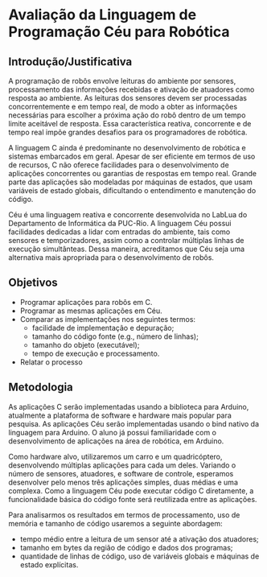 Avaliação da Linguagem de Programação Céu para Robótica
=======================================================

Introdução/Justificativa
------------------------

A programação de robôs envolve leituras do ambiente por sensores, processamento 
das informações recebidas e ativação de atuadores como resposta ao ambiente.
As leituras dos sensores devem ser processadas concorrentemente e em tempo 
real, de modo a obter as informações necessárias para escolher a próxima ação 
do robô dentro de um tempo limite aceitável de resposta.
Essa característica reativa, concorrente e de tempo real impõe grandes desafios 
para os programadores de robótica.

A linguagem C ainda é predominante no desenvolvimento de robótica e sistemas 
embarcados em geral.
Apesar de ser eficiente em termos de uso de recursos, C não oferece facilidades 
para o desenvolvimento de aplicações concorrentes ou garantias de respostas em 
tempo real.
Grande parte das aplicações são modeladas por máquinas de estados, que usam 
variáveis de estado globais, dificultando o entendimento e manutenção do 
código.

Céu é uma linguagem reativa e concorrente desenvolvida no LabLua do
Departamento de Informática da PUC-Rio.
A linguagem Céu possui facilidades dedicadas a lidar com entradas do ambiente, 
tais como sensores e temporizadores, assim como a controlar múltiplas linhas de 
execução simultânteas.
Dessa maneira, acreditamos que Céu seja uma alternativa mais apropriada para o 
desenvolvimento de robôs.

Objetivos
---------

* Programar aplicações para robôs em C.
* Programar as mesmas aplicações em Céu.
* Comparar as implementações nos seguintes termos:
    * facilidade de implementação e depuração;
    * tamanho do código fonte (e.g., número de linhas);
    * tamanho do objeto (executável);
    * tempo de execução e processamento.
* Relatar o processo      
    
 
Metodologia 
-----------

As aplicações C serão implementadas usando a biblioteca para Arduino, 
atualmente a plataforma de software e hardware mais popular para pesquisa.
As aplicações Céu serão implementadas usando o bind nativo da linguagem para 
Arduino.
O aluno já possui familiaridade com o desenvolvimento de aplicações na área de 
robótica, em Arduino.

Como hardware alvo, utilizaremos um carro e um quadricóptero, desenvolvendo 
múltiplas aplicações para cada um deles.
Variando o número de sensores, atuadores, e software de controle, esperamos 
desenvolver pelo menos três aplicações simples, duas médias e uma complexa.
Como a linguagem Céu pode executar código C diretamente, a funcionalidade 
básica do código fonte será reutilizada entre as aplicações.

Para analisarmos os resultados em termos de processamento, uso de memória e 
tamanho de código usaremos a seguinte abordagem:

* tempo médio entre a leitura de um sensor até a ativação dos atuadores;
* tamanho em bytes da região de código e dados dos programas;
* quantidade de linhas de código, uso de variáveis globais e máquinas de estado 
  explícitas.

<!--
As seguintes características da linguagem Céu serão exploradas no processo de 
desenvolvimento:

* O conceito preciso de tempo:

"Céu is grounded on a precise definition of time as a discrete sequence of 
external input events: a sequence because only a single input event is handled 
at a time; discrete because reactions to events are guaranteed to execute in 
bounded time."

É interessante a ideia sequencial de tempo porque para cada input, o robô 
reagirá diretamente, desta forma, esperamos criar uma alternativa reativa a 
maquina de estados e ser discreto também é interessante por em muitos sistemas 
de robótica existirem tempos limites para determinadas ações.	

"The synchronous execution model of Céu is based on the hypothesis that 
internal reactions run infinitely faster in comparison to the rate of external 
events." 

Controle de tempo:

O controle de tempo em C é de dificil implementação e asserção.

"The await statement of Céu supports wall-clock time and handles deltas 
automatically, resulting in more robust applications."

* Eventos internos:
 Útil para tratar exceções.
 "Internal events also provide means for describing more elaborate control 
structures, such as exceptions."

A fim de analisar o reaproveitamento de codigo e tempo de depuração usaremos o 
git, para versionar o código e analisar sua evolução com o tempo, podendo ver 
erros interessantes e como foram solucionados.
-->
